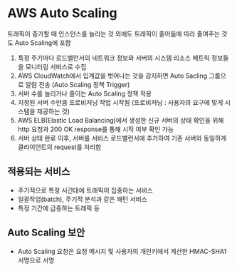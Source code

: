 # AWS Auto Scaling

트래픽이 증가할 때 인스턴스를 늘리는 것 외에도 트래픽이 줄어듦에 따라 줄여주는 것도 Auto Scaling에 포함

1. 특정 주기마다 로드밸런서의 네트워크 정보와 서버의 시스템 리소스 메트릭 정보들을 모니터링 서비스로 수집
2. AWS CloudWatch에서 입계값을 벗어나는 것을 감지하면 Auto Sacling 그룹으로 알람 전송 (Auto Scaling 정책 Trigger)
3. 서버 수를 늘리거나 줄이는 Auto Scaling 정책 적용
4. 지정된 서버 수만큼 프로비저닝 작업 시작됨 (프로비저닝 : 사용자의 요구에 맞게 시스템을 제공하는 것)
5. AWS ELB(Elastic Load Balancing)에서 생성한 신규 서버의 상태 확인을 위해 http 요청과 200 OK response를 통해 시작 여부 확인 가능
6. 서버 상태 완료 이후, 서버를 서비스 로드밸런서에 추가하여 기존 서버와 동일하게 클라이언트의 request를 처리함

## 적용되는 서비스

- 주기적으로 특정 시간대에 트래픽이 집중하는 서비스
- 일괄작업(batch), 주기적 분석과 같은 패턴 서비스
- 특정 기간에 급증하는 트래픽 등

## Auto Scaling 보안
- Auto Scaling 요청은 요청 메시지 및 사용자의 개인키에서 계산한 HMAC-SHA1 서명으로 서명